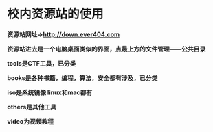 # 校内资源站的使用



**资源站网址⇒http://down.ever404.com**

**资源站进去是一个电脑桌面类似的界面，点最上方的文件管理——公共目录**

**tools是CTF工具，已分类**

**books是各种书籍，编程，算法，安全都有涉及，已分类**

**iso是系统镜像 linux和mac都有**

**others是其他工具**

**video为视频教程**

